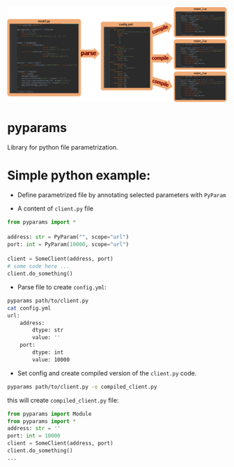 <img src="resources/img/header.png" width="800">

# pyparams
Library for python file parametrization.


# Simple python example:

* Define parametrized file by annotating selected parameters with `PyParam`

* A content of `client.py` file
```python
from pyparams import *

address: str = PyParam("", scope="url")
port: int = PyParam(10000, scope="url")

client = SomeClient(address, port)
# some code here ...
client.do_something()
```

* Parse file to create `config.yml`:
```bash
pyparams path/to/client.py
cat config.yml
url:
    address:
        dtype: str
        value: ''
    port:
        dtype: int
        value: 10000
```

* Set config and create compiled version of the `client.py` code.
```bash
pyparams path/to/client.py -o compiled_client.py
```
this will create `compiled_client.py` file:
```python
from pyparams import Module
from pyparams import *
address: str = ''
port: int = 10000
client = SomeClient(address, port)
client.do_something()
...
```

